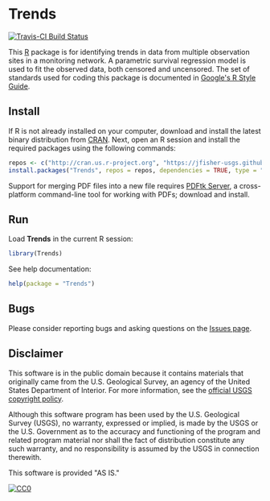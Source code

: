 # Trends

[![Travis-CI Build Status](https://travis-ci.org/jfisher-usgs/Trends.svg?branch=master)](https://travis-ci.org/jfisher-usgs/Trends)

This [R](http://www.r-project.org/ "R") package is for identifying trends in data from multiple observation sites in a monitoring network.
A parametric survival regression model is used to fit the observed data, both censored and uncensored.
The set of standards used for coding this package is documented in
[Google's R Style Guide](https://google.github.io/styleguide/Rguide.xml "Google's R Style Guide").

## Install

If R is not already installed on your computer, download and install the latest binary distribution from
[CRAN](http://cran.r-project.org/ "The Comprehensive R Archive Network").
Next, open an R session and install the required packages using the following commands:

```r
repos <- c("http://cran.us.r-project.org", "https://jfisher-usgs.github.io/R")
install.packages("Trends", repos = repos, dependencies = TRUE, type = "both")
```

Support for merging PDF files into a new file requires [PDFtk Server](http://www.pdflabs.com/tools/pdftk-server/ "pdftk"),
a cross-platform command-line tool for working with PDFs; download and install.

## Run

Load **Trends** in the current R session:

```r
library(Trends)
```

See help documentation:

```r
help(package = "Trends")
```

## Bugs

Please consider reporting bugs and asking questions on the
[Issues page](https://github.com/jfisher-usgs/Trends/issues "Issues page").

## Disclaimer

This software is in the public domain because it contains materials that originally came from the U.S. Geological Survey, an agency of the United States Department of Interior.
For more information, see the [official USGS copyright policy](http://www.usgs.gov/visual-id/credit_usgs.html#copyright/ "official USGS copyright policy").

Although this software program has been used by the U.S. Geological Survey (USGS), no warranty, expressed or implied,
is made by the USGS or the U.S. Government as to the accuracy and functioning of the program and related program material nor shall the fact of distribution constitute any such warranty,
and no responsibility is assumed by the USGS in connection therewith.

This software is provided "AS IS."

[![CC0](http://i.creativecommons.org/p/zero/1.0/88x31.png)](http://creativecommons.org/publicdomain/zero/1.0/)
